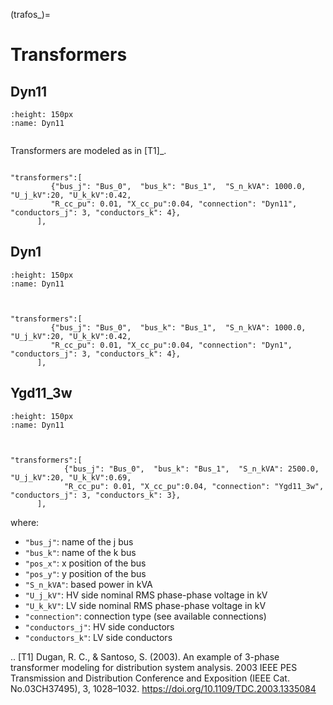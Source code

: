 (trafos_)=
# Transformers

## Dyn11

```{figure} Dyn11.svg
:height: 150px
:name: Dyn11


```

Transformers are modeled as in [T1]_.



```{code} 

"transformers":[
         {"bus_j": "Bus_0",  "bus_k": "Bus_1",  "S_n_kVA": 1000.0, "U_j_kV":20, "U_k_kV":0.42,
         "R_cc_pu": 0.01, "X_cc_pu":0.04, "connection": "Dyn11",   "conductors_j": 3, "conductors_k": 4},
      ],
```


## Dyn1
 
```{figure} Dyn1.svg
:height: 150px
:name: Dyn11


```
 
```{code} 

"transformers":[
         {"bus_j": "Bus_0",  "bus_k": "Bus_1",  "S_n_kVA": 1000.0, "U_j_kV":20, "U_k_kV":0.42,
         "R_cc_pu": 0.01, "X_cc_pu":0.04, "connection": "Dyn1",   "conductors_j": 3, "conductors_k": 4},
      ],
```


## Ygd11_3w

```{figure} Ygd11_3w.svg
:height: 150px
:name: Dyn11


```
 
```{code} 

"transformers":[
            {"bus_j": "Bus_0",  "bus_k": "Bus_1",  "S_n_kVA": 2500.0, "U_j_kV":20, "U_k_kV":0.69,
            "R_cc_pu": 0.01, "X_cc_pu":0.04, "connection": "Ygd11_3w",   "conductors_j": 3, "conductors_k": 3},
      ],
```

where:

* ``"bus_j"``: name of the j bus
* ``"bus_k"``: name of the k bus
* ``"pos_x"``: x position of the bus
* ``"pos_y"``: y position of the bus
* ``"S_n_kVA"``: based power in kVA
* ``"U_j_kV"``: HV side nominal RMS phase-phase voltage in kV
* ``"U_k_kV"``: LV side nominal RMS phase-phase voltage in kV
* ``"connection"``: connection type (see available connections)
* ``"conductors_j"``: HV side conductors
* ``"conductors_k"``: LV side conductors


.. [T1] Dugan, R. C., & Santoso, S. (2003). An example of 3-phase transformer modeling for distribution system analysis. 2003 IEEE PES Transmission and Distribution Conference and Exposition (IEEE Cat. No.03CH37495), 3, 1028–1032. https://doi.org/10.1109/TDC.2003.1335084
